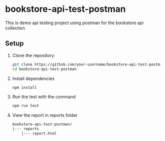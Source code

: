 # bookstore-api-test-postman
This is demo api testing project using postman for the bookstore api collection
## Setup

1. Clone the repository:
   ```bash
   git clone https://github.com/your-username/bookstore-api-test-postman.git
   cd bookstore-api-test-postman

2. Install dependencies
    ```bash
    npm install
3. Run the test with the command
    ```bash
    npm run test
4. View the report in reports folder
    ```bash
    bookstore-api-test-postman/
    |--- reports
        |--- report.html
